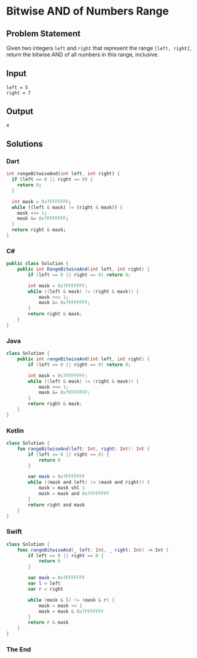 # Bitwise AND of Numbers Range

## Problem Statement

Given two integers `left` and `right` that represent the range `[left, right]`, return the bitwise AND of all numbers in this range, inclusive.

## Input

```text
left = 5
right = 7
```

## Output

```text
4
```

## Solutions

### Dart

```dart
int rangeBitwiseAnd(int left, int right) {
  if (left == 0 || right == 0) {
    return 0;
  }

  int mask = 0x7FFFFFFF;
  while ((left & mask) != (right & mask)) {
    mask <<= 1;
    mask &= 0x7FFFFFFF;
  }
  return right & mask;
}
```

### C#

```csharp
public class Solution {
    public int RangeBitwiseAnd(int left, int right) {
        if (left == 0 || right == 0) return 0;

        int mask = 0x7FFFFFFF;
        while ((left & mask) != (right & mask)) {
            mask <<= 1;
            mask &= 0x7FFFFFFF;
        }
        return right & mask;
    }
}
```

### Java

```java
class Solution {
    public int rangeBitwiseAnd(int left, int right) {
        if (left == 0 || right == 0) return 0;

        int mask = 0x7FFFFFFF;
        while ((left & mask) != (right & mask)) {
            mask <<= 1;
            mask &= 0x7FFFFFFF;
        }
        return right & mask;
    }
}
```

### Kotlin

```kotlin
class Solution {
    fun rangeBitwiseAnd(left: Int, right: Int): Int {
        if (left == 0 || right == 0) {
            return 0
        }

        var mask = 0x7FFFFFFF
        while ((mask and left) != (mask and right)) {
            mask = mask shl 1
            mask = mask and 0x7FFFFFFF
        }
        return right and mask
    }
}
```

### Swift

```swift
class Solution {
    func rangeBitwiseAnd(_ left: Int, _ right: Int) -> Int {
        if left == 0 || right == 0 {
            return 0
        }

        var mask = 0x7FFFFFFF
        var l = left
        var r = right

        while (mask & l) != (mask & r) {
            mask = mask << 1
            mask = mask & 0x7FFFFFFF
        }
        return r & mask
    }
}
```


### The End

